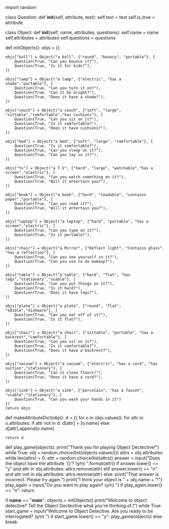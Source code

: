import random

class Question:
    def __init__(self, attribute, text):
        self.text = text
        self.is_true = attribute

class Object:
    def __init__(self, name, attributes, questions):
        self.name = name
        self.attributes = attributes
        self.questions = questions

        
def initObjects():
    objs = {}
    
    objs["ball"] = Object("a ball", {"round", "bouncy", "portable"}, [
        Question(True, "Can you bounce it?"),
        Question(True, "Is it for kids?"),
    ])
    
    objs["lamp"] = Object("a lamp", {"electric", "has a shade","portable"}, [
        Question(True, "Can you turn it on?"),
        Question(True, "Can it be bright?"),
        Question(True, "Does it have a shade?"),
    ])
    
    objs["couch"] = Object("a couch", {"soft", "large", "sittable","comfortable","has cushions"}, [
        Question(True, "Can you sit on it?"),
        Question(True, "Is it comfortable?"),
        Question(True, "Does it have cushions?"),
    ])
    
    objs["bed"] = Object("a bed", {"soft", "large", "comfortable"}, [
        Question(True, "Is it comfortable?"),
        Question(True, "Can you sleep on it?"),
        Question(True, "Can you lay in it?"),
    ])
    
    objs["tv"] = Object("a T.V", {"hard", "large", "watchable","has a screen","electric"}, [
        Question(True, "Can you watch something on it?"),
        Question(True, "Will it entertain you?"),
    ])
    
    objs["book"] = Object("a book", {"hard", "readable", "contains paper","portable"}, [
        Question(True, "Can you read it?"),
        Question(True, "Will it entertain you?"),
    ])
    
    objs["laptop"] = Object("a laptop", {"hard", "portable", "has a screen","electric"}, [
        Question(True, "Can you type on it?"),
        Question(True, "Is it portable?"),
    ])
    
    objs["chair"] = Object("a Mirror", {"Reflect light", "Contains glass", "has a reflection"}, [
        Question(True, "Can you see yourself in it?"),
        Question(True, "Can you use to do makeup?"),
    ])
    
    objs["table"] = Object("a table", {"hard", "flat", "has legs","stationary","usable"}, [
        Question(True, "Can you put things on it?"),
        Question(True, "Is it hard?"),
        Question(True, "Does it have legs?"),
    ])
    
    objs["plate"] = Object("a plate", {"round", "flat", "edible","dishware"}, [
        Question(True, "Can you eat off of it?"),
        Question(True, "Is it flat?"),
    ])
    
    objs["chair"] = Object("a chair", {"sittable", "portable", "has a backrest","comfortable"}, [
        Question(True, "Can you sit on it?"),
        Question(True, "Is it comfortable?"),
        Question(True, "Does it have a backrest?"),
    ])
    
    objs["vacuum"] = Object("a vacuum", {"electric", "has a cord", "has suction","stationary"}, [
        Question(True, "Can it clean floors?"),
        Question(True, "Does it have a cord?"),
    ])
    
    objs["sink"] = Object("a sink", {"porcelain", "has a faucet", "usable","stationary"}, [
        Question(True, "Can you wash your hands in it")
    ])
    return objs

    
def makeAttributeDict(objs):
    d = {}
    for o in objs.values():
        for attr in o.attributes:
            if attr not in d:
                d[attr] = [o.name]
            else:    
                d[attr].append(o.name)
    
    return d

def play_game(objects):
    print("Thank you for playing Object Dectective!")
    while True:
        obj = random.choice(list(objects.values()))
        attrs = obj.attributes
        while len(attrs) > 0:
            attr = random.choice(list(attrs))
            answer = input("Does the object have the attribute '{}'? (y/n) ".format(attr))
            if answer.lower() == "y" and attr in obj.attributes:
                attrs.remove(attr)
            elif answer.lower() == "n" and attr not in obj.attributes:
                attrs.remove(attr)
            else:
                print("That answer is incorrect. Please try again.")
        print("I think your object is " + obj.name + "!")
        play_again = input("Do you want to play again? (y/n) ")
        if play_again.lower() == "n":
            return



if __name__ == "__main__":
    objects = initObjects()
    print("Welcome to object detective? Tell the Object Dectective what you're thinking of.!")
    while True:
        start_game = input("Welcome to Object Detective. Are you ready to be interrogated? (y/n) ")
        if start_game.lower() == "y":
            play_game(objects)
        else:
            break


